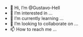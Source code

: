 - 👋 Hi, I’m @Gustavo-Hell
- 👀 I’m interested in ...
- 🌱 I’m currently learning ...
- 💞️ I’m looking to collaborate on ...
- 📫 How to reach me ...

<!---
Gustavo-Hell/Gustavo-Hell is a ✨ special ✨ repository because its `README.md` (this file) appears on your GitHub profile.
You can click the Preview link to take a look at your changes.
--->
